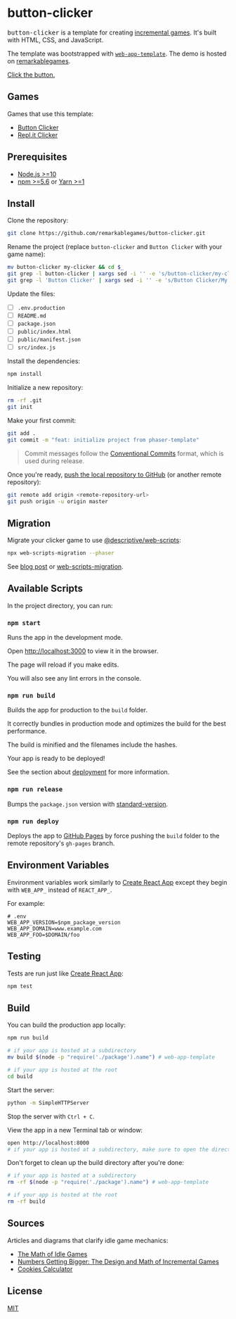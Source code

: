 # button-clicker

<kbd>button-clicker</kbd> is a template for creating [incremental games](https://wikipedia.org/wiki/Incremental_game). It's built with HTML, CSS, and JavaScript.

The template was bootstrapped with [`web-app-template`](https://github.com/remarkablemark/web-app-template). The demo is hosted on [remarkablegames](https://remarkablegames.org/).

[Click the button.](https://remarkablegames.org/button-clicker/)

## Games

Games that use this template:

- [Button Clicker](https://remarkablegames.org/button-clicker)
- [Repl.it Clicker](https://repl.it/talk/challenge/replit-clicker/13259)

## Prerequisites

- [Node.js >=10](https://nodejs.org/en/download/)
- [npm >=5.6](https://www.npmjs.com/get-npm) or [Yarn >=1](https://yarnpkg.com/lang/en/docs/install/)

## Install

Clone the repository:

```sh
git clone https://github.com/remarkablegames/button-clicker.git
```

Rename the project (replace `button-clicker` and `Button Clicker` with your game name):

```sh
mv button-clicker my-clicker && cd $_
git grep -l button-clicker | xargs sed -i '' -e 's/button-clicker/my-clicker/g'
git grep -l 'Button Clicker' | xargs sed -i '' -e 's/Button Clicker/My Clicker/g'
```

Update the files:

- [ ] `.env.production`
- [ ] `README.md`
- [ ] `package.json`
- [ ] `public/index.html`
- [ ] `public/manifest.json`
- [ ] `src/index.js`

Install the dependencies:

```sh
npm install
```

Initialize a new repository:

```sh
rm -rf .git
git init
```

Make your first commit:

```sh
git add .
git commit -m "feat: initialize project from phaser-template"
```

> Commit messages follow the [Conventional Commits](https://conventionalcommits.org/) format, which is used during release.

Once you're ready, [push the local repository to GitHub](https://help.github.com/articles/adding-an-existing-project-to-github-using-the-command-line/) (or another remote repository):

```sh
git remote add origin <remote-repository-url>
git push origin -u origin master
```

## Migration

Migrate your clicker game to use [@descriptive/web-scripts](https://www.npmjs.com/package/@descriptive/web-scripts):

```sh
npx web-scripts-migration --phaser
```

See [blog post](https://remarkablemark.org/blog/2020/06/06/web-app-template/#migration) or [web-scripts-migration](https://www.npmjs.com/package/web-scripts-migration).

## Available Scripts

In the project directory, you can run:

### `npm start`

Runs the app in the development mode.

Open [http://localhost:3000](http://localhost:3000) to view it in the browser.

The page will reload if you make edits.

You will also see any lint errors in the console.

### `npm run build`

Builds the app for production to the `build` folder.

It correctly bundles in production mode and optimizes the build for the best performance.

The build is minified and the filenames include the hashes.

Your app is ready to be deployed!

See the section about [deployment](https://create-react-app.dev/docs/deployment/) for more information.

### `npm run release`

Bumps the `package.json` version with [standard-version](https://github.com/conventional-changelog/standard-version).

### `npm run deploy`

Deploys the app to [GitHub Pages](https://pages.github.com/) by force pushing the `build` folder to the remote repository's `gh-pages` branch.

## Environment Variables

Environment variables work similarly to [Create React App](https://create-react-app.dev/docs/adding-custom-environment-variables/) except they begin with `WEB_APP_` instead of `REACT_APP_`.

For example:

```
# .env
WEB_APP_VERSION=$npm_package_version
WEB_APP_DOMAIN=www.example.com
WEB_APP_FOO=$DOMAIN/foo
```

## Testing

Tests are run just like [Create React App](https://create-react-app.dev/docs/running-tests):

```sh
npm test
```

## Build

You can build the production app locally:

```sh
npm run build

# if your app is hosted at a subdirectory
mv build $(node -p "require('./package').name") # web-app-template

# if your app is hosted at the root
cd build
```

Start the server:

```sh
python -m SimpleHTTPServer
```

Stop the server with `Ctrl + C`.

View the app in a new Terminal tab or window:

```sh
open http://localhost:8000
# if your app is hosted at a subdirectory, make sure to open the directory
```

Don't forget to clean up the build directory after you're done:

```sh
# if your app is hosted at a subdirectory
rm -rf $(node -p "require('./package').name") # web-app-template

# if your app is hosted at the root
rm -rf build
```

## Sources

Articles and diagrams that clarify idle game mechanics:

- [The Math of Idle Games](https://gameanalytics.com/blog/idle-game-mathematics.html)
- [Numbers Getting Bigger: The Design and Math of Incremental Games](https://gamedevelopment.tutsplus.com/articles/numbers-getting-bigger-the-design-and-math-of-incremental-games--cms-24023)
- [Cookies Calculator](https://coderpatsy.bitbucket.io/cookies/cookies.html)

## License

[MIT](LICENSE)

